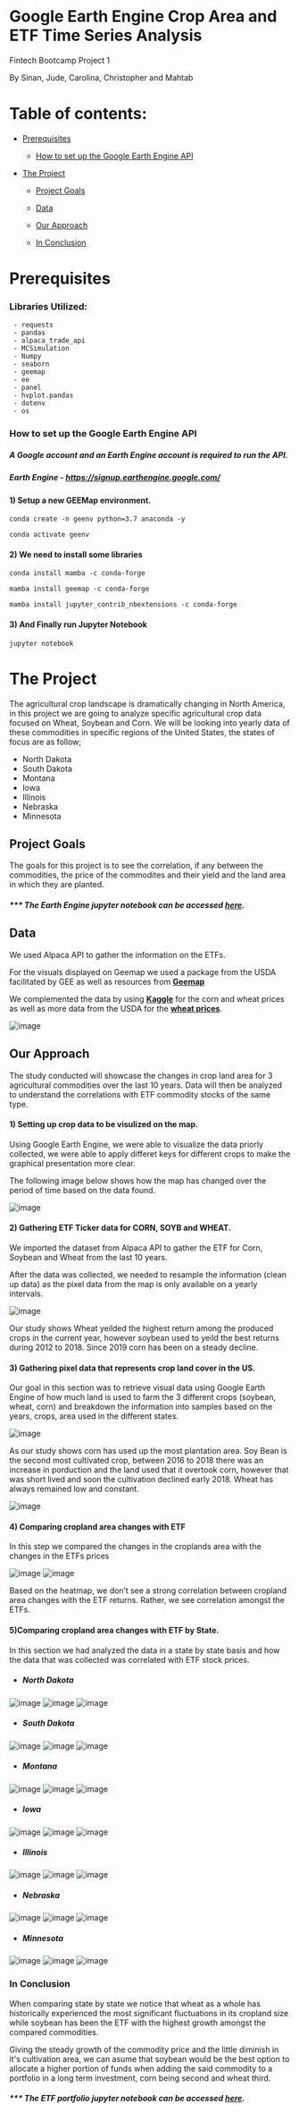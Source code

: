 # Google Earth Engine Crop Area and ETF Time Series Analysis

Fintech Bootcamp Project 1

 By Sinan, Jude, Carolina, Christopher and Mahtab


# Table of contents:

- [Prerequisites](#prerequisites)
    - [How to set up the Google Earth Engine API](#how-to-set-up-the-google-earth-engine-api)

- [The Project ](#the-project)
	- [Project Goals](#project-goals)

    - [Data](#data)

	- [Our Approach](#our-approach)	
	- [In Conclusion](#in-conclusion)
	

# Prerequisites

### Libraries Utilized:

```shell
 - requests
 - pandas
 - alpaca_trade_api
 - MCSimulation
 - Numpy
 - seaborn
 - geemap
 - ee 
 - panel 
 - hvplot.pandas
 - dotenv
 - os
```

### How to set up the Google Earth Engine API

##### A Google account and an Earth Engine account is required to run the API. 

##### Earth Engine - https://signup.earthengine.google.com/

#### 1) Setup a new GEEMap environment.

```shell
conda create -n geenv python=3.7 anaconda -y

conda activate geenv

```
#### 2) We need to install some libraries

```shell
conda install mamba -c conda-forge

mamba install geemap -c conda-forge

mamba install jupyter_contrib_nbextensions -c conda-forge

```

#### 3) And Finally run Jupyter Notebook

```shell
jupyter notebook
```



# The Project
The agricultural crop landscape is dramatically changing in North America, in this project we are going to analyze specific agricultural crop data focused on Wheat, Soybean and Corn.
 We will be looking into yearly data of these commodities in specific regions of the United States, the states of focus are as follow;
 - North Dakota
 - South Dakota
 - Montana 
 - Iowa 
 - Illinois
 - Nebraska 
 - Minnesota



## Project Goals


The goals for this project is to see the correlation, if any between the commodities, the price of the commodites and their yield and the land area in which they are planted.

##### *** The Earth Engine jupyter notebook can be accessed [here](GOOGLECROP.ipynb).

## Data

We used Alpaca API to gather the information on the ETFs. 

For the visuals displayed on  Geemap we used a package from the USDA facilitated by GEE as well as resources from [**Geemap**](https://geemap.org)

We complemented the data by using [**Kaggle**](https://www.kaggle.com/ainslie/usda-wasde-monthly-corn-soybean-projections)
for the corn and wheat prices as well as more data from the USDA  for the [**wheat  prices**](https://www.ers.usda.gov/data-products/wheat-data/).


![image](images/Data_sources.png)
                                                                                                                                                   

## Our Approach

The study conducted will showcase the changes in crop land area for 3 agricultural commodities over the last 10 years. Data will then be analyzed to understand the correlations with ETF commodity stocks of the same type.

#### 1) Setting up crop data to be visulized on the map.

Using Google Earth Engine, we were able to visualize the data priorly collected, we were able to apply differet keys for different crops to make the graphical presentation more clear.

The following image below shows how the map has changed over the period of time based on the data found.

![image](images/1_Google_Map.png)

#### 2) Gathering ETF Ticker data for CORN, SOYB and WHEAT.

We imported the dataset from Alpaca API to gather the ETF for Corn, Soybean and Wheat from the last 10 years. 

After the data was collected, we needed to resample the information (clean up data) as the pixel data from the map is only available on a yearly intervals.

![image](images/2_Google_PctChange.png)

Our study shows Wheat yeilded the highest return among the produced crops in the current year, however soybean used to yeild the best returns during 2012 to 2018. Since 2019 corn has been on a steady decline. 

#### 3) Gathering pixel data that represents crop land cover in the US.

Our goal in this section was to retrieve visual data using Google Earth Engine of how much land is used to farm the 3 different crops (soybean, wheat, corn) and breakdown the information into samples based on the years, crops, area used in the different states.


![image](images/3_Google_CropArea.png)

As our study shows corn has used up the most plantation area. Soy Bean is the second most cultivated crop, between 2016 to 2018 there was an increase in porduction and the land used that it overtook corn, however that was short lived and soon the cultivation declined early 2018. Wheat has always remained low and constant.

![image](images/4_Google_CropArea_PctChange.png)

#### 4) Comparing cropland area changes with ETF 

In this step we compared the changes in the croplands area with the changes in the ETFs prices

![image](images/5_Google_Combined_PctChange.png)
![image](images/6_Google_Combined_Correlation.png)

Based on the heatmap, we don’t see a strong correlation between cropland area changes with the ETF returns. Rather, we see correlation amongst the ETFs.

#### 5)Comparing cropland area changes with ETF by State.

In this section we had analyzed the data in a state by state basis and how the data that was collected was correlated with ETF stock prices. 

- ##### North Dakota

![image](images/7_Google_CropArea_ND.png)
![image](images/8_Google_Combined_PctChange_ND.png)
![image](images/9_Google_Combined_Correlation_ND.png)

- ##### South Dakota

![image](images/10_Google_CropArea_SD.png)
![image](images/11_Google_Combined_PctChange_SD.png)
![image](images/12_Google_Combined_Correlation_SD.png)

- ##### Montana

![image](images/13_Google_CropArea_MT.png)
![image](images/14_Google_Combined_PctChange_MT.png)
![image](images/15_Google_Combined_Correlation_MT.png)

- ##### Iowa

![image](images/16_Google_CropArea_IA.png)
![image](images/17_Google_Combined_PctChange_IA.png)
![image](images/18_Google_Combined_Correlation_IA.png)

- ##### Illinois

![image](images/19_Google_CropArea_IL.png)
![image](images/20_Google_Combined_PctChange_IL.png)
![image](images/21_Google_Combined_Correlation_IL.png)

- ##### Nebraska

![image](images/22_Google_CropArea_NE.png)
![image](images/23_Google_Combined_PctChange_NE.png)
![image](images/24_Google_Combined_Correlation_NE.png)

- ##### Minnesota

![image](images/25_Google_CropArea_MN.png)
![image](images/26_Google_Combined_PctChange_MN.png)
![image](images/27_Google_Combined_Correlation_MN.png)


### In Conclusion

When comparing state by state we notice that wheat as a whole has historically experienced the most significant fluctuations in its cropland size while soybean has been the ETF with the highest growth amongst the compared commodities.

Giving the steady growth of the commodity price and the little diminish in it's cultivation area, we can asume that soybean would be the best option to allocate a higher portion of funds when adding the said commodity to a portfolio in a long term investment, corn being second and wheat third. 

##### *** The ETF portfolio jupyter notebook can be accessed [here](WEATCORNSOYB.ipynb).

